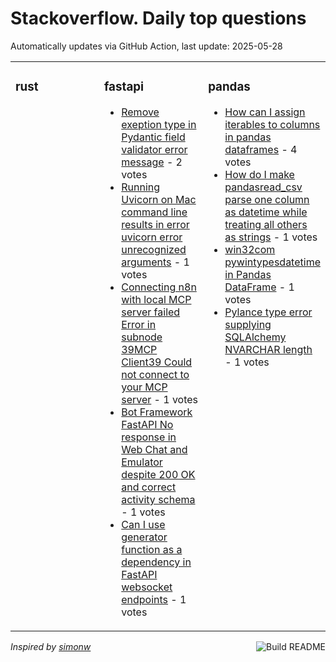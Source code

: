 # Stackoverflow. Daily top questions 

Automatically updates via GitHub Action, last update: <!-- date starts -->2025-05-28<!-- date ends -->


<table><tr><td valign="top" width="33%">

### rust
<!-- rust starts -->

<!-- rust ends -->
</td><td valign="top" width="34%">


### fastapi
<!-- fastapi starts -->
* [Remove exeption type in Pydantic field validator error message](https://stackoverflow.com/questions/79641101/remove-exeption-type-in-pydantic-field-validator-error-message) - 2 votes
* [Running Uvicorn on Mac command line results in error uvicorn error unrecognized arguments](https://stackoverflow.com/questions/79641447/running-uvicorn-on-mac-command-line-results-in-error-uvicorn-error-unrecognize) - 1 votes
* [Connecting n8n with local MCP server failed  Error in subnode 39MCP Client39 Could not connect to your MCP server](https://stackoverflow.com/questions/79641296/connecting-n8n-with-local-mcp-server-failed-error-in-sub-node-mcp-client-cou) - 1 votes
* [Bot Framework FastAPI No response in Web Chat and Emulator despite 200 OK and correct activity schema](https://stackoverflow.com/questions/79640581/bot-framework-fastapi-no-response-in-web-chat-and-emulator-despite-200-ok-an) - 1 votes
* [Can I use generator function as a dependency in FastAPI websocket endpoints](https://stackoverflow.com/questions/79640061/can-i-use-generator-function-as-a-dependency-in-fastapi-websocket-endpoints) - 1 votes
<!-- fastapi ends -->
</td><td valign="top" width="34%">


### pandas
<!-- pandas starts -->
* [How can I assign iterables to columns in pandas dataframes](https://stackoverflow.com/questions/79639750/how-can-i-assign-iterables-to-columns-in-pandas-dataframes) - 4 votes
* [How do I make pandasread_csv parse one column as datetime while treating all others as strings](https://stackoverflow.com/questions/79642757/how-do-i-make-pandas-read-csv-parse-one-column-as-datetime-while-treating-all) - 1 votes
* [win32com pywintypesdatetime in Pandas DataFrame](https://stackoverflow.com/questions/79641325/win32com-pywintypes-datetime-in-pandas-dataframe) - 1 votes
* [Pylance type error supplying SQLAlchemy NVARCHAR length](https://stackoverflow.com/questions/79641078/pylance-type-error-supplying-sqlalchemy-nvarchar-length) - 1 votes
<!-- pandas ends -->
</td></tr></table>

<a href="https://github.com/hp0404/hp0404/actions"><img src="https://github.com/hp0404/hp0404/workflows/Build%20README/badge.svg" align="right" alt="Build README"></a> <p>*Inspired by  [simonw](https://github.com/simonw/simonw)*</p>
